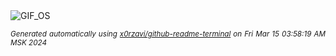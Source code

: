 <div align="justify">
<picture>
    <source media="(prefers-color-scheme: dark)" srcset="https://i.ibb.co/Gp9x4CW/output-gif.gif">
    <source media="(prefers-color-scheme: light)" srcset="https://i.ibb.co/Gp9x4CW/output-gif.gif">
    <img alt="GIF_OS" src="https://i.ibb.co/Gp9x4CW/output-gif.gif">
</picture>

<sub><i>Generated automatically using [x0rzavi/github-readme-terminal](https://github.com/x0rzavi/github-readme-terminal) on Fri Mar 15 03:58:19 AM MSK 2024</i></sub>

</div>

<!-- Image deletion URL: https://ibb.co/tKzmTYq/b0f4bd118cf733c10904344595daafa7 -->